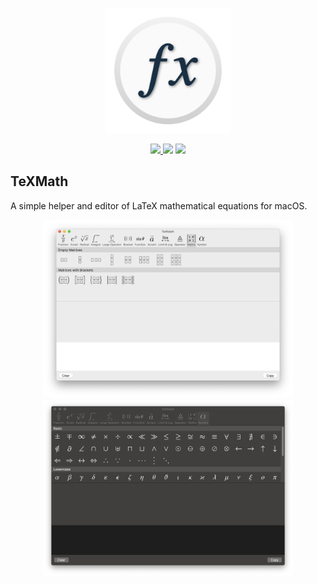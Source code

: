 <p align="center">
  <img width="200" src="TeXMath/Assets.xcassets/AppIcon.appiconset/AppIcon_512x512@2x.png">
</p>

<p align="center">
  <a href="https://github.com/shoujiaxin/texmath/releases/latest">
    <img src="https://img.shields.io/github/downloads/shoujiaxin/texmath/total">
  </a>
  <img src="https://img.shields.io/badge/swift-5.0%2B-orange">
  <img src="https://img.shields.io/github/license/shoujiaxin/texmath">
</p>

## TeXMath

A simple helper and editor of LaTeX mathematical equations for macOS.

<p align="center">
  <img width="400" src="images/screenshot_light.png">
  <img width="400" src="images/screenshot_dark.png">
</p>
